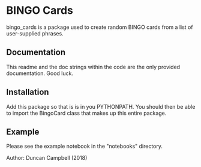 # BINGO Cards
bingo_cards is a package used to create random BINGO cards from a list of user-supplied phrases.

## Documentation 
This readme and the doc strings within the code are the only provided documentation.  Good luck.

## Installation
Add this package so that is is in you PYTHONPATH.  You should then be able to import the BingoCard class that makes up this entire package.

## Example
Please see the example notebook in the "notebooks" directory.

Author: Duncan Campbell (2018)